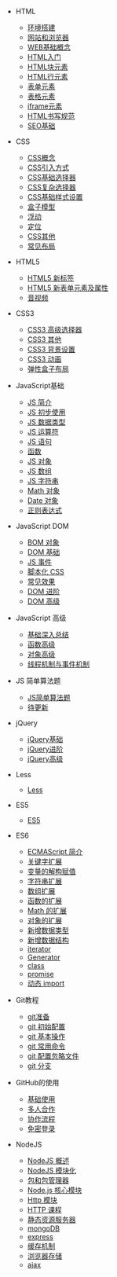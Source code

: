 <!-- docs/_sidebar.md -->

* HTML

  * [环境搭建](docs/FE/HTML/01.环境搭建)
  * [网站和浏览器](docs/FE/HTML/02.网站和浏览器)
  * [WEB基础概念](docs/FE/HTML/03.WEB基础概念)
  * [HTML入门](docs/FE/HTML/04.HTML入门)
  * [HTML块元素](docs/FE/HTML/05.HTML块元素)
  * [HTML行元素](docs/FE/HTML/06.HTML行元素)
  * [表单元素](docs/FE/HTML/07.表单元素)
  * [表格元素](docs/FE/HTML/08.表格元素)
  * [iframe元素](docs/FE/HTML/09.iframe元素)
  * [HTML书写规范](docs/FE/HTML/10.HTML书写规范)
  * [SEO基础](docs/FE/HTML/11.SEO基础)
* CSS

  * [CSS概念](docs/FE/CSS/01.CSS概念)
  * [CSS引入方式](docs/FE/CSS/02.CSS引入方式)
  * [CSS基础选择器](docs/FE/CSS/03.CSS基础选择器)
  * [CSS复杂选择器](docs/FE/CSS/04.CSS复杂选择器)
  * [CSS基础样式设置](docs/FE/CSS/05.CSS基础样式设置)
  * [盒子模型](docs/FE/CSS/06.盒子模型)
  * [浮动](docs/FE/CSS/07.浮动)
  * [定位](docs/FE/CSS/08.定位)
  * [CSS其他](docs/FE/CSS/09.CSS其他)
  * [常见布局](docs/FE/CSS/10.常见布局)
* HTML5

  * [HTML5 新标签](docs/FE/HTML5/01.HTML新标签)
  * [HTML5 新表单元素及属性](docs/FE/HTML5/02.新表单元素及属性)
  * [音视频](docs/FE/HTML5/03.音视频)
* CSS3

  * [CSS3 高级选择器](docs/FE/CSS3/01.CSS3高级选择器)
  * [CSS3 其他](docs/FE/CSS3/02.CSS3其他)
  * [CSS3 背景设置](docs/FE/CSS3/03.CSS3背景设置)
  * [CSS3 动画](docs/FE/CSS3/04.CSS3动画)
  * [弹性盒子布局](docs/FE/CSS3/05.弹性盒子布局)
* JavaScript基础

  * [JS 简介](docs/FE/JavaScript基础/01.JS简介)
  * [JS 初步使用](docs/FE/JavaScript基础/02.JS初步使用)
  * [JS 数据类型](docs/FE/JavaScript基础/03.JS数据类型)
  * [JS 运算符](docs/FE/JavaScript基础/04.JS运算符)
  * [JS 语句](docs/FE/JavaScript基础/05.JS语句)
  * [函数](docs/FE/JavaScript基础/06.函数)
  * [JS 对象](docs/FE/JavaScript基础/07.JS对象)
  * [JS 数组](docs/FE/JavaScript基础/08.JS数组)
  * [JS 字符串](docs/FE/JavaScript基础/09.JS字符串)
  * [Math 对象](docs/FE/JavaScript基础/10.Math对象)
  * [Date 对象](docs/FE/JavaScript基础/11.Date对象)
  * [正则表达式](docs/FE/JavaScript基础/12.正则表达式)
* JavaScript DOM

  * [BOM 对象](docs/FE/JavaScriptDOM/01.BOM对象)
  * [DOM 基础](docs/FE/JavaScriptDOM/02.DOM基础)
  * [JS 事件](docs/FE/JavaScriptDOM/03.JS事件)
  * [脚本化 CSS](docs/FE/JavaScriptDOM/04.脚本化CSS)
  * [常见效果](docs/FE/JavaScriptDOM/05.常见效果)
  * [DOM 进阶](docs/FE/JavaScriptDOM/06.DOM进阶)
  * [DOM 高级](docs/FE/JavaScriptDOM/07.DOM高级)
* JavaScript 高级

  * [基础深入总结](docs/FE/JavaScript高级/01.基础深入总结)
  * [函数高级](docs/FE/JavaScript高级/02.函数高级)
  * [对象高级](docs/FE/JavaScript高级/03.对象高级)
  * [线程机制与事件机制](docs/FE/JavaScript高级/04.线程机制与事件机制)
* JS 简单算法题

  * [JS简单算法题](docs/FE/JS简单算法题/01.JS数组)
  * [待更新]()
* jQuery

  * [jQuery基础](docs/FE/jQuery/01.jQuery基础)
  * [jQuery进阶](docs/FE/jQuery/02.jQuery进阶)
  * [jQuery高级](docs/FE/jQuery/03.jQuery高级)
* Less

  * [Less](docs/FE/Less/01.Less)
* ES5

  * [ES5](docs/FE/ES5/01.ES5)
* ES6

  * [ECMAScript 简介](docs/FE/ES6/01.ECMAScript简介)
  * [关键字扩展](docs/FE/ES6/02.关键字扩展)
  * [变量的解构赋值](docs/FE/ES6/03.变量的解构赋值)
  * [字符串扩展](docs/FE/ES6/04.字符串扩展)
  * [数组扩展](docs/FE/ES6/05.数组扩展)
  * [函数的扩展](docs/FE/ES6/06.函数的扩展)
  * [Math 的扩展](docs/FE/ES6/07.Math的扩展)
  * [对象的扩展](docs/FE/ES6/08.对象的扩展)
  * [新增数据类型](docs/FE/ES6/09.新增数据类型)
  * [新增数据结构](docs/FE/ES6/10.新增数据结构)
  * [iterator](docs/FE/ES6/11.iterator)
  * [Generator](docs/FE/ES6/12.Generator)
  * [class](docs/FE/ES6/13.class)
  * [promise](docs/FE/ES6/14.promise)
  * [动态 import](docs/FE/ES6/15.动态import)
* Git教程

  * [git准备](docs/FE/Git教程/01.git准备)
  * [git 初始配置](docs/FE/Git教程/02.git初始配置)
  * [git 基本操作](docs/FE/Git教程/03.git基本操作)
  * [git 常用命令](docs/FE/Git教程/04.git常用命令)
  * [git 配置忽略文件](docs/FE/Git教程/05.git配置忽略文件)
  * [git 分支](docs/FE/Git教程/06.git分支)
* GitHub的使用

  * [基础使用](docs/FE/Git教程/01.基础使用)
  * [多人合作](docs/FE/Git教程/02.多人合作)
  * [协作流程](docs/FE/Git教程/03.协作流程)
  * [免密登录](docs/FE/Git教程/04.免密登录)
* NodeJS

  * [NodeJS 概述](docs/FE/NodeJS/01.NodeJS概述)
  * [NodeJS 模块化](docs/FE/NodeJS/02.NodeJS模块化)
  * [包和包管理器](docs/FE/NodeJS/03.包和包管理器)
  * [Node.js 核心模块](docs/FE/NodeJS/04.Node.js核心模块)
  * [Http 模块](docs/FE/NodeJS/05.Http模块)
  * [HTTP 课程](docs/FE/NodeJS/06.HTTP课程)
  * [静态资源服务器](docs/FE/NodeJS/07.静态资源服务器)
  * [mongoDB](docs/FE/NodeJS/08.mongoDB)
  * [express](docs/FE/NodeJS/09.express)
  * [缓存机制](docs/FE/NodeJS/10.缓存机制)
  * [浏览器存储](docs/FE/NodeJS/11.浏览器存储)
  * [ajax](docs/FE/NodeJS/12.ajax)
